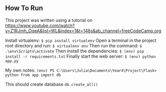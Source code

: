 ## How To Run

This project was written using a tutorial on https://www.youtube.com/watch?v=Z1RJmh_OqeA&list=WL&index=1&t=146s&ab_channel=freeCodeCamp.org

Install virtualenv:
`
$ pip install virtualenv
`
Open a terminal in the project root directory and run:
`
$ virtualenv env
`
Then run the command:
`
$ .\env\Scripts\activate
`
Then install the dependencies:
`
$ (env) pip install -r requirements.txt
`
Finally start the web server:
`
$ (env) python app.py
`


My own notes:
`
(env) PS C:\Users\Julia\Documents\Year4\Project\Flask> python
from app import db
`

This should create database
`
db.create_all()
`